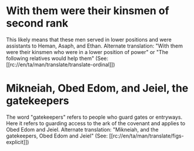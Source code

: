 # With them were their kinsmen of second rank

This likely means that these men served in lower positions and were assistants to Heman, Asaph, and Ethan. Alternate translation: "With them were their kinsmen who were in a lower position of power" or "The following relatives would help them" (See: [[rc://en/ta/man/translate/translate-ordinal]])

# Mikneiah, Obed Edom, and Jeiel, the gatekeepers

The word "gatekeepers" refers to people who guard gates or entryways. Here it refers to guarding access to the ark of the covenant and applies to Obed Edom and Jeiel. Alternate translation: "Mikneiah, and the gatekeepers, Obed Edom and Jeiel" (See: [[rc://en/ta/man/translate/figs-explicit]])

